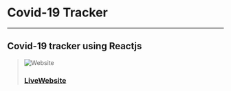 # Covid-19 Tracker 
---
Covid-19 tracker using Reactjs
---
> ![Website]('images/screenshotapp.png')
> ### [LiveWebsite](https://covid19livetrack.netlify.app)


